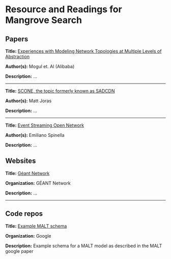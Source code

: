 # Resource and Readings for Mangrove Search


## Papers

**Title:** [Experiences with Modeling Network Topologies at Multiple Levels of Abstraction](https://www.usenix.org/system/files/nsdi20-paper-mogul.pdf)

**Author(s):** Mogul et. Al (Alibaba)

**Description:** ...

---

**Title:** [SCONE, the topic formerly known as SADCDN](https://datatracker.ietf.org/doc/bofreq-joras-scone-protocl-the-topic-formerly-known-as-sadcdn/)

**Author(s):** Matt Joras

**Description:** ...

---

**Title:** [Event Streaming Open Network](https://datatracker.ietf.org/doc/bofreq-spinella-event-streaming-open-network/)

**Author(s):** Emiliano Spinella

**Description:** ...


## Websites

**Title:** [Géant Network](https://network.geant.org/)

**Organization:** GÉANT Network

**Description:** ...

---

## Code repos

**Title:** [Example MALT schema](https://github.com/google/malt-example-models/blob/main/malt-example-final.textproto)

**Organization:** Google

**Description:** Example schema for a MALT model as described in the MALT google paper



